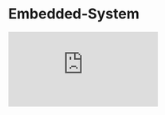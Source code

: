 # Embedded-System
<embed src="https://github.com/Rachapon23/Embedded-System/blob/main/Lab4_Std.pdf" type="application/pdf">
